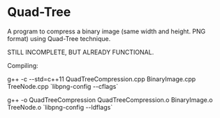 # Quad-Tree

A program to compress a binary image (same width and height. PNG format) using Quad-Tree technique.

STILL INCOMPLETE, BUT ALREADY FUNCTIONAL.


Compiling:

g++ -c --std=c++11 QuadTreeCompression.cpp BinaryImage.cpp TreeNode.cpp \`libpng-config --cflags\`

g++ -o QuadTreeCompression QuadTreeCompression.o BinaryImage.o TreeNode.o \`libpng-config --ldflags\`

